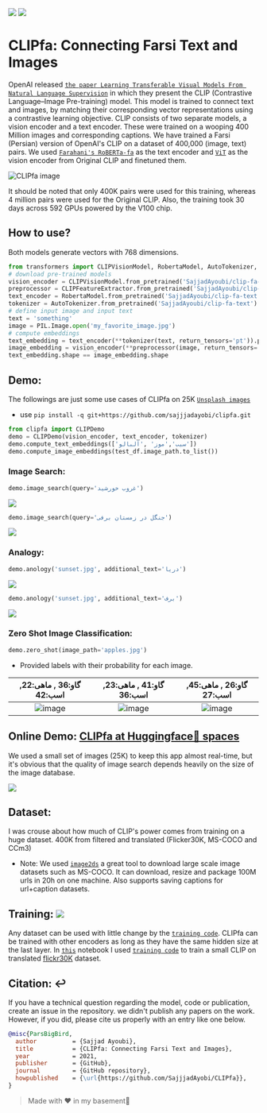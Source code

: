 <span align="center">
        <a href="https://huggingface.co/spaces/SajjadAyoubi/CLIPfa-Demo"><img src="https://img.shields.io/static/v1?label=%F0%9F%A4%97%20Hugging%20Face&message=HF Demo&color=blue"></a>
    <a href="https://huggingface.co/SajjadAyoubi/"><img src="https://img.shields.io/static/v1?label=%F0%9F%A4%97%20Hugging%20Face&message=Models&color=red"></a>
</span>

# CLIPfa: Connecting Farsi Text and Images
OpenAI released [`the paper Learning Transferable Visual Models From Natural Language Supervision`](https://arxiv.org/abs/2103.00020) in which they present the CLIP (Contrastive Language–Image Pre-training) model. This model is trained to connect text and images, by matching their corresponding vector representations using a contrastive learning objective. CLIP consists of two separate models, a vision encoder and a text encoder. These were trained on a wooping 400 Million images and corresponding captions. We have trained a Farsi (Persian) version of OpenAI's CLIP on a dataset of 400,000 (image, text) pairs. We used [`Farahani's RoBERTa-fa`](https://huggingface.co/m3hrdadfi/roberta-zwnj-wnli-mean-tokens) as the text encoder and [‍‍`ViT‍`](https://huggingface.co/openai/clip-vit-base-patch32) as the vision encoder from Original CLIP and finetuned them.

![CLIPfa image](https://github.com/sajjjadayobi/CLIPfa/blob/main/assets/clipfa.png)

It should be noted that only 400K pairs were used for this training, whereas 4 million pairs were used for the Original CLIP. Also, the training took 30 days across 592 GPUs powered by the V100 chip.


## How to use?
Both models generate vectors with 768 dimensions.
```python
from transformers import CLIPVisionModel, RobertaModel, AutoTokenizer, CLIPFeatureExtractor
# download pre-trained models
vision_encoder = CLIPVisionModel.from_pretrained('SajjadAyoubi/clip-fa-vision')
preprocessor = CLIPFeatureExtractor.from_pretrained('SajjadAyoubi/clip-fa-vision')
text_encoder = RobertaModel.from_pretrained('SajjadAyoubi/clip-fa-text')
tokenizer = AutoTokenizer.from_pretrained('SajjadAyoubi/clip-fa-text')
# define input image and input text
text = 'something'
image = PIL.Image.open('my_favorite_image.jpg')
# compute embeddings
text_embedding = text_encoder(**tokenizer(text, return_tensors='pt')).pooler_output
image_embedding = vision_encoder(**preprocessor(image, return_tensors='pt')).pooler_output
text_embedding.shape == image_embedding.shape
```

## Demo:
The followings are just some use cases of CLIPfa on 25K [`Unsplash images`](https://github.com/unsplash/datasets)
- use `pip install -q git+https://github.com/sajjjadayobi/clipfa.git`
```python
from clipfa import CLIPDemo
demo = CLIPDemo(vision_encoder, text_encoder, tokenizer)
demo.compute_text_embeddings(['سیب','موز' ,'آلبالو'])
demo.compute_image_embeddings(test_df.image_path.to_list())
```
### Image Search:
```python
demo.image_search(query='غروب خورشید')
```
![](https://github.com/sajjjadayobi/CLIPfa/blob/main/assets/image_search.png)

```python
demo.image_search(query='جنگل در زمستان برفی')
```
![](https://github.com/sajjjadayobi/CLIPfa/blob/main/assets/forest%20in%20winter.png)

### Analogy: 
```python
demo.anology('sunset.jpg', additional_text='دریا')
```
![](https://github.com/sajjjadayobi/CLIPfa/blob/main/assets/analogy-sea.png)

```python
demo.anology('sunset.jpg', additional_text='برف')
```
![](https://github.com/sajjjadayobi/CLIPfa/blob/main/assets/analogy-snow.png)

### Zero Shot Image Classification:
```python
demo.zero_shot(image_path='apples.jpg')
```
- Provided labels with their probability for each image.

|                   گاو:36 , ماهی:22, اسب:42                   |                   گاو:41 , ماهی:23, اسب:36                   |                 گاو:26 , ماهی:**45**, اسب:27                 |
| :----------------------------------------------------------: | :----------------------------------------------------------: | :----------------------------------------------------------: |
| ![image](https://github.com/sajjjadayobi/CLIPfa/blob/main/assets/horse.jpg) | ![image](https://github.com/sajjjadayobi/CLIPfa/blob/main/assets/cow.jpg) | ![image](https://github.com/sajjjadayobi/CLIPfa/blob/main/assets/fish.jpg) |

## Online Demo: [CLIPfa at Huggingface🤗 spaces](https://huggingface.co/spaces/SajjadAyoubi/CLIPfa-Demo)
We used a small set of images (25K) to keep this app almost real-time, but it's obvious that the quality of image search depends heavily on the size of the image database. 

![](https://github.com/sajjjadayobi/CLIPfa/blob/main/assets/hf-spaces.png)


## Dataset: 
I was crouse about how much of CLIP's power comes from training on a huge dataset.
400K from filtered and translated (Flicker30K, MS-COCO and CCm3)
- Note: We used [`image2ds`](https://github.com/rom1504/img2dataset) a great tool to download large scale image datasets such as MS-COCO. It can download, resize and package 100M urls in 20h on one machine. Also supports saving captions for url+caption datasets.


## Training: <a href="https://colab.research.google.com/github/sajjjadayobi/CLIPfa/blob/main/notebook/CLIPfa_Training.ipynb"><img src="https://img.shields.io/static/v1?label=%F0%9F%A4%97%20Hugging%20Face&message=CLIPfa Training&color=white"></a>
Any dataset can be used with little change by the [`training code`](https://github.com/sajjjadayobi/CLIPfa/tree/main/clipfa). CLIPfa can be trained with other encoders as long as they have the same hidden size at the last layer.  In [`this`](https://github.com/sajjjadayobi/CLIPfa/blob/main/notebook/CLIPfa_Training.ipynb) notebook I used [`training code`](https://github.com/sajjjadayobi/CLIPfa/tree/main/clipfa) to train a small CLIP on translated [flickr30K](https://www.kaggle.com/sajjadayobi360/flickrfa) dataset.


## Citation: ↩️
If you have a technical question regarding the model, code or publication, create an issue in the repository.
we didn't publish any papers on the work. However, if you did, please cite us properly with an entry like one below.
```bibtex
@misc{ParsBigBird,
  author          = {Sajjad Ayoubi},
  title           = {CLIPfa: Connecting Farsi Text and Images},
  year            = 2021,
  publisher       = {GitHub},
  journal         = {GitHub repository},
  howpublished    = {\url{https://github.com/SajjjadAyobi/CLIPfa}},
}
```
> Made with ❤️ in my basement🤫
